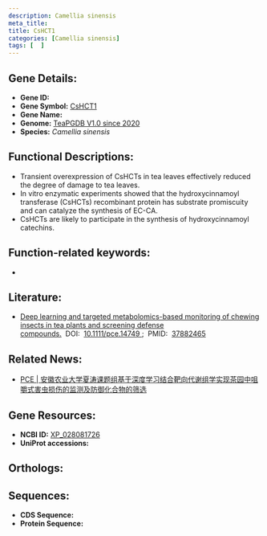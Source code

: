 ```yaml
---
description: Camellia sinensis
meta_title:
title: CsHCT1
categories: [Camellia sinensis]
tags: [  ]
---
```


## Gene Details:
- **Gene ID:**	[]()
- **Gene Symbol:** <u> CsHCT1 </u>
- **Gene Name:** 
- **Genome:** [TeaPGDB V1.0 since 2020]()
- **Species:** *Camellia sinensis*

## Functional Descriptions:
   - Transient overexpression of CsHCTs in tea leaves effectively reduced the degree of damage to tea leaves.
   - In vitro enzymatic experiments showed that the hydroxycinnamoyl transferase (CsHCTs) recombinant protein has substrate promiscuity and can catalyze the synthesis of EC-CA.
   - CsHCTs are likely to participate in the synthesis of hydroxycinnamoyl catechins.

## Function-related keywords:
   - [](/tags//)

## Literature:
   - [Deep learning and targeted metabolomics-based monitoring of chewing insects in tea plants and screening defense compounds.]( https://onlinelibrary.wiley.com/doi/full/10.1111/pce.14749)&nbsp;&nbsp;DOI:&nbsp;&nbsp;[10.1111/pce.14749 ](https://onlinelibrary.wiley.com/doi/full/10.1111/pce.14749);&nbsp;&nbsp;PMID:&nbsp;&nbsp;[37882465](https://pubmed.ncbi.nlm.nih.gov/37882465/)

## Related News:
   - [PCE | 安徽农业大学夏涛课题组基于深度学习结合靶向代谢组学实现茶园中咀嚼式害虫损伤的监测及防御化合物的筛选](https://mp.weixin.qq.com/s?__biz=Mzg3MDEwNDEyMg==&mid=2247558600&idx=5&sn=a7f47df19e886968f1d33821825beb04&chksm=a351019784650e6fb132d0e174c72f08e8dae7b8086cd4d6b9dc9406a797dbd3d1065966511a&scene=27#wechat_redirect)

## Gene Resources:
- **NCBI ID:**  [XP_028081726](https://www.ncbi.nlm.nih.gov/gene/?term=XP_028081726)
- **UniProt accessions:** [](https://www.uniprot.org/uniprotkb//entry)

## Orthologs:

## Sequences:
- **CDS Sequence:**
- **Protein Sequence:**
